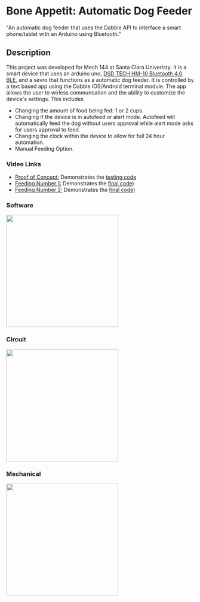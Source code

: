# Bone Appetit: Automatic Dog Feeder
"An automatic dog feeder that uses the Dabble API to interface a smart phone/tablet with an Arduino using Bluetooth."

## Description

This project was developed for Mech 144 at Santa Clara Univeristy. It is a smart device that uses an arduino uno, [DSD TECH HM-10 Bluetooth 4.0 BLE](https://www.amazon.com/gp/product/B06WGZB2N4/ref=ppx_yo_dt_b_asin_title_o02_s00?ie=UTF8&psc=1), 
and a sevro that functions as a automatic dog feeder. It is controlled by a text based app using the Dabble IOS/Android terminal module.
The app allows the user to wirless communcation and the ability to customize the device's settings. This includes

- Changing the amount of food being fed: 1 or 2 cups.
- Changing if the device is in autofeed or alert mode. Autofeed will automatically feed the dog without users approval while alert mode asks for users approval to feed.
- Changing the clock within the device to allow for full 24 hour automation.
- Manual Feeding Option.

### Video Links
- [Proof of Concept:](https://youtu.be/64Arg9GgWlg) Demonstrates the [testing code](https://github.com/jayteaftw/Bone-Appetit-Automatic-Dog-Feeder/blob/main/Mech144_Final_test.ino)
- [Feeding Number 1:](https://youtu.be/Np4rJpq2TLA) Demonstrates the [final code](https://github.com/jayteaftw/Bone-Appetit-Automatic-Dog-Feeder/blob/main/Mech144_Final_test.ino))
- [Feeding Number 2:](https://youtu.be/fQM1OlikSxk) Demonstrates the [final code](https://github.com/jayteaftw/Bone-Appetit-Automatic-Dog-Feeder/blob/main/Mech144_Final_test.ino))


### Software
<img src="https://user-images.githubusercontent.com/20690770/125205611-b52bc780-e248-11eb-9546-c8721c129fe2.png" width = "300">


### Circuit
<img src="https://user-images.githubusercontent.com/20690770/125205816-b5789280-e249-11eb-93ab-f74655630496.png" width = "300">

### Mechanical

<img src="https://user-images.githubusercontent.com/20690770/125205878-08eae080-e24a-11eb-81dc-e2c174988a83.png" width = "300">



